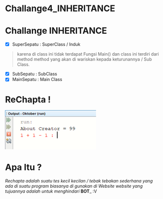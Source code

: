 # Challange4_INHERITANCE


# Challange INHERITANCE

- [x] SuperSepatu         : SuperClass / Induk
> karena di class ini tidak terdapat Fungsi Main() dan class ini terdiri dari method method yang
akan di wariskan kepada keturunannya / Sub Class.
- [x] SubSepatu           : SubClass
- [x] MainSepatu          : Main Class 
#
# ReChapta !
![Alt text](https://github.com/Syihabuddinsanni/Challange4_INHERITANCE/blob/master/SS%20RUN%20FILE/ReChapta!.PNG)
# Apa Itu ?
_Rechapta adalah suatu tes kecil kecilan / tebak tebakan sederhana yang ada di suatu program biasanya di gunakan 
di Website website yang tujuannya adalah untuk menghindari_ **BOT**_ :V
